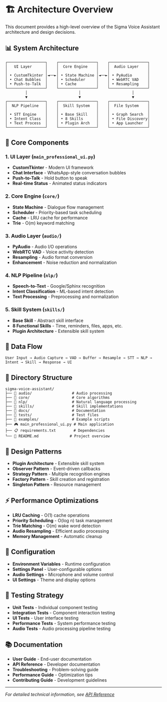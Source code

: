 # 🏗️ Architecture Overview

This document provides a high-level overview of the Sigma Voice Assistant architecture and design decisions.

## 📊 System Architecture

```
┌─────────────────┐    ┌─────────────────┐    ┌─────────────────┐
│   UI Layer      │    │  Core Engine    │    │  Audio Layer    │
│                 │    │                 │    │                 │
│ • CustomTkinter │◄──►│ • State Machine │◄──►│ • PyAudio       │
│ • Chat Bubbles  │    │ • Scheduler     │    │ • WebRTC VAD    │
│ • Push-to-Talk  │    │ • Cache         │    │ • Resampling    │
└─────────────────┘    └─────────────────┘    └─────────────────┘
         │                       │                       │
         ▼                       ▼                       ▼
┌─────────────────┐    ┌─────────────────┐    ┌─────────────────┐
│  NLP Pipeline   │    │  Skill System   │    │  File System    │
│                 │    │                 │    │                 │
│ • STT Engine    │    │ • Base Skill    │    │ • Graph Search  │
│ • Intent Class  │    │ • 8 Skills      │    │ • File Discovery│
│ • Text Process  │    │ • Plugin Arch   │    │ • App Launcher  │
└─────────────────┘    └─────────────────┘    └─────────────────┘
```

## 🧩 Core Components

### 1. UI Layer (`main_professional_ui.py`)
- **CustomTkinter** - Modern UI framework
- **Chat Interface** - WhatsApp-style conversation bubbles
- **Push-to-Talk** - Hold button to speak
- **Real-time Status** - Animated status indicators

### 2. Core Engine (`core/`)
- **State Machine** - Dialogue flow management
- **Scheduler** - Priority-based task scheduling
- **Cache** - LRU cache for performance
- **Trie** - O(m) keyword matching

### 3. Audio Layer (`audio/`)
- **PyAudio** - Audio I/O operations
- **WebRTC VAD** - Voice activity detection
- **Resampling** - Audio format conversion
- **Enhancement** - Noise reduction and normalization

### 4. NLP Pipeline (`nlp/`)
- **Speech-to-Text** - Google/Sphinx recognition
- **Intent Classification** - ML-based intent detection
- **Text Processing** - Preprocessing and normalization

### 5. Skill System (`skills/`)
- **Base Skill** - Abstract skill interface
- **8 Functional Skills** - Time, reminders, files, apps, etc.
- **Plugin Architecture** - Extensible skill system

## 🔄 Data Flow

```
User Input → Audio Capture → VAD → Buffer → Resample → STT → NLP → Intent → Skill → Response → UI
```

## 📁 Directory Structure

```
sigma-voice-assistant/
├── 📁 audio/                  # Audio processing
├── 📁 core/                   # Core algorithms
├── 📁 nlp/                    # Natural language processing
├── 📁 skills/                 # Skill implementations
├── 📁 docs/                   # Documentation
├── 📁 tests/                  # Test files
├── 📁 examples/               # Example scripts
├── 🎮 main_professional_ui.py # Main application
├── 📋 requirements.txt        # Dependencies
└── 📖 README.md              # Project overview
```

## 🎯 Design Patterns

- **Plugin Architecture** - Extensible skill system
- **Observer Pattern** - Event-driven callbacks
- **Strategy Pattern** - Multiple recognition engines
- **Factory Pattern** - Skill creation and registration
- **Singleton Pattern** - Resource management

## ⚡ Performance Optimizations

- **LRU Caching** - O(1) cache operations
- **Priority Scheduling** - O(log n) task management
- **Trie Matching** - O(m) wake word detection
- **Audio Resampling** - Efficient audio processing
- **Memory Management** - Automatic cleanup

## 🔧 Configuration

- **Environment Variables** - Runtime configuration
- **Settings Panel** - User-configurable options
- **Audio Settings** - Microphone and volume control
- **UI Settings** - Theme and display options

## 🧪 Testing Strategy

- **Unit Tests** - Individual component testing
- **Integration Tests** - Component interaction testing
- **UI Tests** - User interface testing
- **Performance Tests** - System performance testing
- **Audio Tests** - Audio processing pipeline testing

## 📚 Documentation

- **User Guide** - End-user documentation
- **API Reference** - Developer documentation
- **Troubleshooting** - Problem-solving guide
- **Performance Guide** - Optimization tips
- **Contributing Guide** - Development guidelines

---

*For detailed technical information, see [API Reference](docs/API_REFERENCE.md)*
